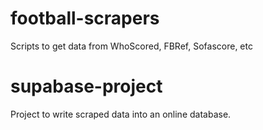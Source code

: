 # football-scrapers
Scripts to get data from WhoScored, FBRef, Sofascore, etc


# supabase-project
Project to write scraped data into an online database.